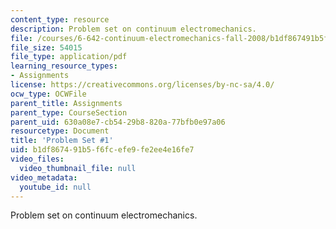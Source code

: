 ```yaml
---
content_type: resource
description: Problem set on continuum electromechanics.
file: /courses/6-642-continuum-electromechanics-fall-2008/b1df867491b5f6fcefe9fe2ee4e16fe7_pset1.pdf
file_size: 54015
file_type: application/pdf
learning_resource_types:
- Assignments
license: https://creativecommons.org/licenses/by-nc-sa/4.0/
ocw_type: OCWFile
parent_title: Assignments
parent_type: CourseSection
parent_uid: 630a08e7-cb54-29b8-820a-77bfb0e97a06
resourcetype: Document
title: 'Problem Set #1'
uid: b1df8674-91b5-f6fc-efe9-fe2ee4e16fe7
video_files:
  video_thumbnail_file: null
video_metadata:
  youtube_id: null
---
```

Problem set on continuum electromechanics.